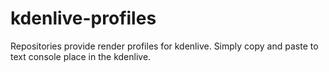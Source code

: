 # kdenlive-profiles
Repositories provide render profiles for kdenlive. Simply copy and paste to text console place in the kdenlive.

